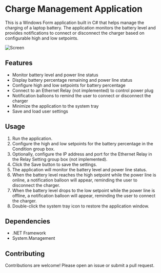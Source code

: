 # Charge Management Application

This is a Windows Form application built in C# that helps manage the charging of a laptop battery. The application monitors the battery level and provides notifications to connect or disconnect the charger based on configurable high and low setpoints.

![Screen](https://github.com/aliyaghoobi88/Charge-managment/assets/4157568/ba7e6603-efc2-4856-9fed-608e14ce20dc)


## Features

- Monitor battery level and power line status
- Display battery percentage remaining and power line status
- Configure high and low setpoints for battery percentage
- Connect to an Ethernet Relay (not implemented) to control power plug
- Notification balloons to remind the user to connect or disconnect the charger
- Minimize the application to the system tray
- Save and load user settings

## Usage

1. Run the application.
2. Configure the high and low setpoints for the battery percentage in the Condition group box.
3. Optionally, configure the IP address and port for the Ethernet Relay in the Relay Setting group box (not implemented).
4. Click the Save button to save the settings.
5. The application will monitor the battery level and power line status.
6. When the battery level reaches the high setpoint while the power line is online, a notification balloon will appear, reminding the user to disconnect the charger.
7. When the battery level drops to the low setpoint while the power line is offline, a notification balloon will appear, reminding the user to connect the charger.
8. Double-click the system tray icon to restore the application window.

## Dependencies

- .NET Framework
- System.Management

## Contributing

Contributions are welcome! Please open an issue or submit a pull request.

